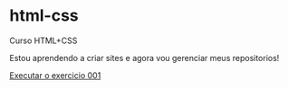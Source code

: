 # html-css
Curso HTML+CSS


Estou aprendendo a criar sites e agora vou gerenciar meus repositorios!

<a href="https://eduadovieira.github.io/html-css/exercicios/ex001/index.html">Executar o exercicio 001<a>
